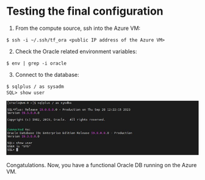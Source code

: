 # Testing the final configuration


1. From the compute source, ssh into the Azure VM:
```
$ ssh -i ~/.ssh/tf_ora <public IP address of the Azure VM>
```

2. Check the Oracle related environment variables:
```
$ env | grep -i oracle
```

3. Connect to the database:
```
$ sqlplus / as sysadm
SQL> show user
```

<img src="test.jpg" />


Congatulations. Now, you have a functional Oracle DB running on the Azure VM.